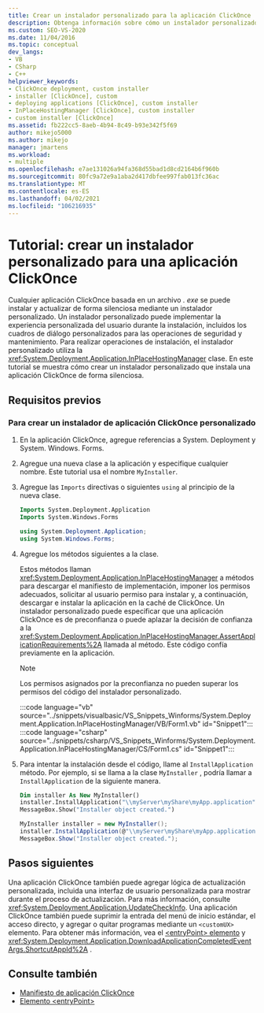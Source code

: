 ```yaml
---
title: Crear un instalador personalizado para la aplicación ClickOnce
description: Obtenga información sobre cómo un instalador personalizado puede instalar y actualizar silenciosamente una aplicación ClickOnce basada en un archivo. exe.
ms.custom: SEO-VS-2020
ms.date: 11/04/2016
ms.topic: conceptual
dev_langs:
- VB
- CSharp
- C++
helpviewer_keywords:
- ClickOnce deployment, custom installer
- installer [ClickOnce], custom
- deploying applications [ClickOnce], custom installer
- InPlaceHostingManager [ClickOnce], custom installer
- custom installer [ClickOnce]
ms.assetid: fb222cc5-8aeb-4b94-8c49-b93e342f5f69
author: mikejo5000
ms.author: mikejo
manager: jmartens
ms.workload:
- multiple
ms.openlocfilehash: e7ae131026a94fa368d55bad1d8cd2164b6f960b
ms.sourcegitcommit: 80fc9a72e9a1aba2d417dbfee997fab013fc36ac
ms.translationtype: MT
ms.contentlocale: es-ES
ms.lasthandoff: 04/02/2021
ms.locfileid: "106216935"
---
```

# <a name="walkthrough-create-a-custom-installer-for-a-clickonce-application"></a>Tutorial: crear un instalador personalizado para una aplicación ClickOnce
Cualquier aplicación ClickOnce basada en un archivo *. exe* se puede instalar y actualizar de forma silenciosa mediante un instalador personalizado. Un instalador personalizado puede implementar la experiencia personalizada del usuario durante la instalación, incluidos los cuadros de diálogo personalizados para las operaciones de seguridad y mantenimiento. Para realizar operaciones de instalación, el instalador personalizado utiliza la <xref:System.Deployment.Application.InPlaceHostingManager> clase. En este tutorial se muestra cómo crear un instalador personalizado que instala una aplicación ClickOnce de forma silenciosa.

## <a name="prerequisites"></a>Requisitos previos

### <a name="to-create-a-custom-clickonce-application-installer"></a>Para crear un instalador de aplicación ClickOnce personalizado

1. En la aplicación ClickOnce, agregue referencias a System. Deployment y System. Windows. Forms.

2. Agregue una nueva clase a la aplicación y especifique cualquier nombre. Este tutorial usa el nombre `MyInstaller`.

3. Agregue las `Imports` directivas o siguientes `using` al principio de la nueva clase.

    ```vb
    Imports System.Deployment.Application
    Imports System.Windows.Forms
    ```

    ```csharp
    using System.Deployment.Application;
    using System.Windows.Forms;
    ```

4. Agregue los métodos siguientes a la clase.

     Estos métodos llaman <xref:System.Deployment.Application.InPlaceHostingManager> a métodos para descargar el manifiesto de implementación, imponer los permisos adecuados, solicitar al usuario permiso para instalar y, a continuación, descargar e instalar la aplicación en la caché de ClickOnce. Un instalador personalizado puede especificar que una aplicación ClickOnce es de preconfianza o puede aplazar la decisión de confianza a la <xref:System.Deployment.Application.InPlaceHostingManager.AssertApplicationRequirements%2A> llamada al método. Este código confía previamente en la aplicación.

    > [!NOTE]
    > Los permisos asignados por la preconfianza no pueden superar los permisos del código del instalador personalizado.

    :::code language="vb" source="../snippets/visualbasic/VS_Snippets_Winforms/System.Deployment.Application.InPlaceHostingManager/VB/Form1.vb" id="Snippet1":::
    :::code language="csharp" source="../snippets/csharp/VS_Snippets_Winforms/System.Deployment.Application.InPlaceHostingManager/CS/Form1.cs" id="Snippet1":::

5. Para intentar la instalación desde el código, llame al `InstallApplication` método. Por ejemplo, si se llama a la clase `MyInstaller` , podría llamar a `InstallApplication` de la siguiente manera.

    ```vb
    Dim installer As New MyInstaller()
    installer.InstallApplication("\\myServer\myShare\myApp.application")
    MessageBox.Show("Installer object created.")
    ```

    ```csharp
    MyInstaller installer = new MyInstaller();
    installer.InstallApplication(@"\\myServer\myShare\myApp.application");
    MessageBox.Show("Installer object created.");
    ```

## <a name="next-steps"></a>Pasos siguientes
 Una aplicación ClickOnce también puede agregar lógica de actualización personalizada, incluida una interfaz de usuario personalizada para mostrar durante el proceso de actualización. Para más información, consulte <xref:System.Deployment.Application.UpdateCheckInfo>. Una aplicación ClickOnce también puede suprimir la entrada del menú de inicio estándar, el acceso directo, y agregar o quitar programas mediante un `<customUX>` elemento. Para obtener más información, vea el [ \<entryPoint> elemento](../deployment/entrypoint-element-clickonce-application.md) y <xref:System.Deployment.Application.DownloadApplicationCompletedEventArgs.ShortcutAppId%2A> .

## <a name="see-also"></a>Consulte también
- [Manifiesto de aplicación ClickOnce](../deployment/clickonce-application-manifest.md)
- [Elemento \<entryPoint>](../deployment/entrypoint-element-clickonce-application.md)
